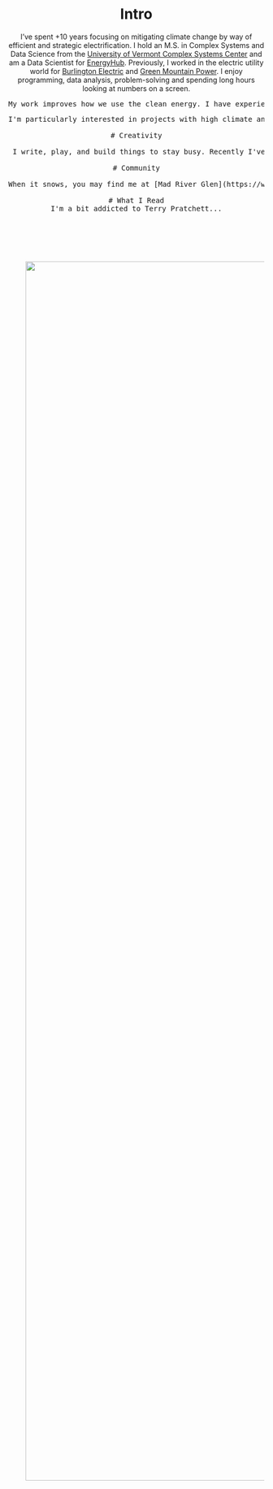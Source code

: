 
# Intro

I’ve spent +10 years focusing on mitigating climate change by way of efficient and strategic electrification. I hold an M.S. in Complex Systems and Data Science from the [University of Vermont Complex Systems Center](https://vermontcomplexsystems.org/) and am a Data Scientist for [EnergyHub](https://energyhub.com/). Previously, I worked in the electric utility world for [Burlington Electric](https://www.burlingtonelectric.com/) and [Green Mountain Power](https://greenmountainpower.com). I enjoy programming, data analysis, problem-solving and spending long hours looking at numbers on a screen.
<pre>
My work improves how we use the clean energy. I have experience writing software to optimize grid-edge devices, devloping utility rates and managing utility-scale power supply. I’ve helped people to adopt electric vehicles and heat pumps into their homes, businesses and daily lives while powering them with renewable electricity (like [this](https://www.burlingtonelectric.com/ev/), [this](https://www.burlingtonelectric.com/heatpumps), and [this](https://www.burlingtonelectric.com/our-energy/)). I also focus on flexible load management programs that embed utility rate design to lower the cost of operating electric vehicles ([here](https://www.burlingtonelectric.com/evrate)), spur community-based peak shaving ([here](https://www.burlingtonelectric.com/peak)), and provide shared-value to customer for battery storage ([here](https://greenmountainpower.com/rebates-programs/home-energy-storage/)). My current project is to cost-effectively manage and sub-meter cold-climate heat pumps (in progress).
<pre>
I'm particularly interested in projects with high climate and social impact. If you think I can be helpful to you or your cause and would like to meet, please feel free to get in touch.

# Creativity

 I write, play, and build things to stay busy. Recently I've been focusing on [persuasive posts](https://powersupply.substack.com/) aimed at dispelling the perceived barriers to adopting a clean energy lifestyle. A dose of wry humor is compulsory. I started because I kept getting questions from friends and family and realized I it was easier to send a link to a persuasive post. This has also given myself an excuse to play with data and put my daily climate-tech [feedly](https://feedly.com/i/my) scrolling to use. Playing - I'm a retired tournament chess player - retiring at the ripe old age of 12, but can be found playing pick-up games with friends and online. Building - I dabble with [Raspberry Pi](https://www.raspberrypi.com/).

# Community

When it snows, you may find me at [Mad River Glen](https://www.madriverglen.com/) where I volunteer Ski Patrol on the weekends. I joined this patrol in 2016 and consider it to lbe my second family. I'm drawn to communities where passion and altruism are commonplace, and individuals believe collective effort exceeds the sum of its parts.

# What I Read
I'm a bit addicted to Terry Pratchett...
<!-- <img class="make-it-fit" src="https://upload.wikimedia.org/wikipedia/commons/b/ba/Book_chart_2.jpg" alt="img-verification"> -->


<!-- <Link to="/" className="logo">
    <img src={`${PUBLIC_URL}/images/me.jpg`} alt="" />
</Link> -->

<body style="overflow:hidden; margin:0; text-align:center;">
    <img src="https://upload.wikimedia.org/wikipedia/commons/b/ba/Book_chart_2.jpg" style="height:60vh; max-width:100%; object-fit: contain;">
</body>


<!-- 
# I dream of

- always finding inspiration.
- enabling a brighter future.
- doing better.
- you not checking the commit history for earlier drafts of this file. -->

<!-- # Websites from people I admire

- [Alex Peysakhovich](http://alexpeys.github.io/)
- [Chris Lengerich](http://www.chrislengerich.com/)
- [Chris Saad](https://www.chrissaad.com/)
- [Duncan Tomlin](http://duncantomlin.com/)
- [Hawley Moore](http://hawleymoore.com/)
- [Holman Gao](https://golmansax.com/)
- [Ian Webster](http://ianww.com/)
- [Johanna Flato](https://www.johannaflato.com/)
- [Judy Mou](http://www.judymou.com/)
- [Kristina Monakhova](https://kristinamonakhova.com/)
- [Noah Trueblood](http://notrueblood.com/)
- [Ruoxi Wang](http://ruoxiw.com/)
- [Tom Sachs](https://www.tomsachs.org/)
- [Will Holley](https://willholley.com)

If we are friends and you feel like you belong on this list, you're probably right. Submit a PR, or ask me and I'll add you. -->
